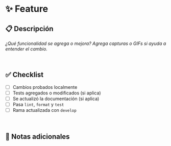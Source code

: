 # ✨ Feature

## 📋 Descripción

_¿Qué funcionalidad se agrega o mejora? Agrega capturas o GIFs si ayuda a entender el cambio._

&nbsp;

## ✅ Checklist

- [ ] Cambios probados localmente
- [ ] Tests agregados o modificados (si aplica)
- [ ] Se actualizó la documentación (si aplica)
- [ ] Pasa `lint`, `format` y `test`
- [ ] Rama actualizada con `develop`

&nbsp;

## 📝 Notas adicionales

<!-- Cualquier detalle técnico, consideración o decisión tomada que deba conocer el equipo -->
